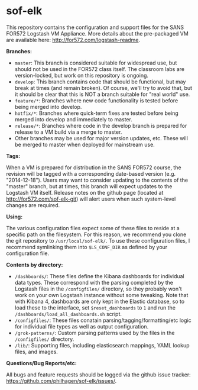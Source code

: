 sof-elk
=======

This repository contains the configuration and support files for the SANS FOR572 Logstash VM Appliance.  More details about the pre-packaged VM are available here: <http://for572.com/logstash-readme>.

**Branches:**

* `master`: This branch is considered suitable for widespread use, but should not be used in the FOR572 class itself.  The classroom labs are version-locked, but work on this repository is ongoing.
* `develop`: This branch contains code that should be functional, but may break at times (and remain broken).  Of course, we'll try to avoid that, but it should be clear that this is NOT a branch suitable for "real world" use.
* `feature/*`:  Branches where new code functionality is tested before being merged into develop.
* `hotfix/*`: Branches where quick-term fixes are tested before being merged into develop and immediately to master.
* `release/*`: Branches where code in the develop branch is prepared for release to a VM build via a merge to master.
* Other branches may be used for major version updates, etc.  These will be merged to master when deployed for mainstream use.

**Tags:**

When a VM is prepared for distribution in the SANS FOR572 course, the revision will be tagged with a corresponding date-based version (e.g. "2014-12-18").  Users may want to consider updating to the contents of the "master" branch, but at times, this branch will expect updates to the Logstash VM itself.  Release notes on the github page (located at <http://for572.com/sof-elk-git>) will alert users when such system-level changes are required.

**Using:**

The various configuration files expect some of these files to reside at a specific path on the filesystem.  For this reason, we recommend you clone the git repository to ```/usr/local/sof-elk/```.  To use these configuration files, I recommend symlinking them into ```$LS_CONF_DIR``` as defined by your configuration file.

**Contents by directory:**

* `/dashboards/`: These files define the Kibana dashboards for individual data types.  These correspond with the parsing completed by the Logstash files in the ```/configfiles/``` directory, so they probably won't work on your own Logstash instance without some tweaking.  Note that with Kibana 4, dashboards are only kept in the Elastic database, so to load these to the interface, set ```$reset_dashboards``` to ```1``` and run the ```/dashboards/load_all_dashboards.sh``` script.
* `/configfiles/`: These files conatain parsing/tagging/formatting/etc logic for individual file types as well as output configuration.
* `/grok-patterns/`: Custom parsing patterns used by the files in the ```/configfiles/``` directory.
* `/lib/`: Supporting files, including elasticsearch mappings, YAML lookup files, and images.

**Questions/Bug Reports/etc:**

All bugs and feature requests should be logged via the github issue tracker: <https://github.com/philhagen/sof-elk/issues/>.
